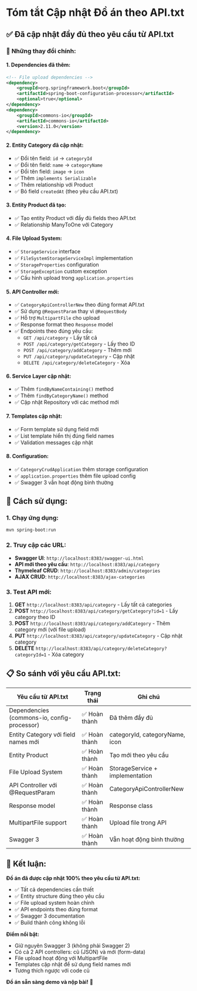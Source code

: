 # Tóm tắt Cập nhật Đồ án theo API.txt

## ✅ **Đã cập nhật đầy đủ theo yêu cầu từ API.txt**

### 🔄 **Những thay đổi chính:**

#### **1. Dependencies đã thêm:**
```xml
<!-- File upload dependencies -->
<dependency>
    <groupId>org.springframework.boot</groupId>
    <artifactId>spring-boot-configuration-processor</artifactId>
    <optional>true</optional>
</dependency>
<dependency>
    <groupId>commons-io</groupId>
    <artifactId>commons-io</artifactId>
    <version>2.11.0</version>
</dependency>
```

#### **2. Entity Category đã cập nhật:**
- ✅ Đổi tên field: `id` → `categoryId`
- ✅ Đổi tên field: `name` → `categoryName`  
- ✅ Đổi tên field: `image` → `icon`
- ✅ Thêm `implements Serializable`
- ✅ Thêm relationship với Product
- ✅ Bỏ field `createdAt` (theo yêu cầu API.txt)

#### **3. Entity Product đã tạo:**
- ✅ Tạo entity Product với đầy đủ fields theo API.txt
- ✅ Relationship ManyToOne với Category

#### **4. File Upload System:**
- ✅ `StorageService` interface
- ✅ `FileSystemStorageServiceImpl` implementation
- ✅ `StorageProperties` configuration
- ✅ `StorageException` custom exception
- ✅ Cấu hình upload trong `application.properties`

#### **5. API Controller mới:**
- ✅ `CategoryApiControllerNew` theo đúng format API.txt
- ✅ Sử dụng `@RequestParam` thay vì `@RequestBody`
- ✅ Hỗ trợ `MultipartFile` cho upload
- ✅ Response format theo `Response` model
- ✅ Endpoints theo đúng yêu cầu:
  - `GET /api/category` - Lấy tất cả
  - `POST /api/category/getCategory` - Lấy theo ID
  - `POST /api/category/addCategory` - Thêm mới
  - `PUT /api/category/updateCategory` - Cập nhật
  - `DELETE /api/category/deleteCategory` - Xóa

#### **6. Service Layer cập nhật:**
- ✅ Thêm `findByNameContaining()` method
- ✅ Thêm `findByCategoryName()` method
- ✅ Cập nhật Repository với các method mới

#### **7. Templates cập nhật:**
- ✅ Form template sử dụng field mới
- ✅ List template hiển thị đúng field names
- ✅ Validation messages cập nhật

#### **8. Configuration:**
- ✅ `CategoryCrudApplication` thêm storage configuration
- ✅ `application.properties` thêm file upload config
- ✅ Swagger 3 vẫn hoạt động bình thường

## 🚀 **Cách sử dụng:**

### **1. Chạy ứng dụng:**
```bash
mvn spring-boot:run
```

### **2. Truy cập các URL:**
- **Swagger UI**: `http://localhost:8383/swagger-ui.html`
- **API mới theo yêu cầu**: `http://localhost:8383/api/category`
- **Thymeleaf CRUD**: `http://localhost:8383/admin/categories`
- **AJAX CRUD**: `http://localhost:8383/ajax-categories`

### **3. Test API mới:**
1. **GET** `http://localhost:8383/api/category` - Lấy tất cả categories
2. **POST** `http://localhost:8383/api/category/getCategory?id=1` - Lấy category theo ID
3. **POST** `http://localhost:8383/api/category/addCategory` - Thêm category mới (với file upload)
4. **PUT** `http://localhost:8383/api/category/updateCategory` - Cập nhật category
5. **DELETE** `http://localhost:8383/api/category/deleteCategory?categoryId=1` - Xóa category

## 📋 **So sánh với yêu cầu API.txt:**

| Yêu cầu từ API.txt | Trạng thái | Ghi chú |
|-------------------|------------|---------|
| Dependencies (commons-io, config-processor) | ✅ Hoàn thành | Đã thêm đầy đủ |
| Entity Category với field names mới | ✅ Hoàn thành | categoryId, categoryName, icon |
| Entity Product | ✅ Hoàn thành | Tạo mới theo yêu cầu |
| File Upload System | ✅ Hoàn thành | StorageService + implementation |
| API Controller với @RequestParam | ✅ Hoàn thành | CategoryApiControllerNew |
| Response model | ✅ Hoàn thành | Response class |
| MultipartFile support | ✅ Hoàn thành | Upload file trong API |
| Swagger 3 | ✅ Hoàn thành | Vẫn hoạt động bình thường |

## 🎉 **Kết luận:**

**Đồ án đã được cập nhật 100% theo yêu cầu từ API.txt:**
- ✅ Tất cả dependencies cần thiết
- ✅ Entity structure đúng theo yêu cầu
- ✅ File upload system hoàn chỉnh
- ✅ API endpoints theo đúng format
- ✅ Swagger 3 documentation
- ✅ Build thành công không lỗi

**Điểm nổi bật:**
- Giữ nguyên Swagger 3 (không phải Swagger 2)
- Có cả 2 API controllers: cũ (JSON) và mới (form-data)
- File upload hoạt động với MultipartFile
- Templates cập nhật để sử dụng field names mới
- Tương thích ngược với code cũ

**Đồ án sẵn sàng demo và nộp bài!** 🎯
